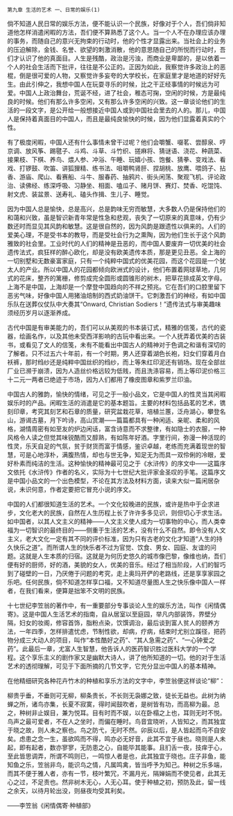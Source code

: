     第九章 生活的艺术 一、日常的娱乐(1) 

   倘不知道人民日常的娱乐方法，便不能认识一个民族，好像对于个人，吾们倘非知道他怎样消遣闲暇的方法，吾们便不算熟悉了这个人。当一个人不在办理应该办理的事务，而随自己的意兴无拘束的行动时，他的个性才显露出来。当社会上的业务的压迫解除，金钱、名誉、欲望的刺激消散，他的意思随自己的所悦而行动时，吾们才认识了他的真面目。人生是残酷，政治是污浊，而商业是卑鄙的，是以依着一个人的社会生活而下批评，往往是不公正的。正因为如此，我察觉许多政治上的恶棍，倒是很可爱的人物，又察觉许多妄夸的大学校长，在家庭里才是地道的好好先生。由此引伸之，我想中国人在玩耍寻乐的时候，比之干正经事情的时候远为可爱。中国人上政治舞台，荒诞不经，进了社会，稚态可掬，空闲的时候，方是最纯良的时候。他们有那么许多空闲，又有那么许多空闲的兴致。这一章谈论他们的生活的一段文字，是公开给一般想接近中国人或到中国社会里去的人的。那儿，中国人是保持着真面目的中国人，而且是最纯良愉快的时候，因为他们显露着真实的个性。

   有了极度闲暇，中国人还有什么事情未曾干过呢？他们会嚼蟹、啜茗、尝醇泉、哼京调、放风筝、踢毽子、斗鸡、斗草、斗竹织、搓麻将、猜谜语、浇花、种蔬菜、接果枝、下棋、养鸟、煨人参、冲浴、午睡、玩嬉小孩、饱餐、猜拳、变戏法、看戏、打锣鼓、吹笛、讲狐狸精、练书法、咀嚼鸭肾肝、捏胡桃、放鹰、喂鸽子、拈香、游庙、爬山、看赛船、斗牛、服春药、抽鸦片、街头闲荡、聚观飞机、评论政治、读佛经、练深呼吸、习静坐、相面、嗑瓜子、赌月饼、赛灯、焚香、吃馄饨、射文虎、装盆景、送寿礼、磕头作揖、生儿子、睡觉。

   因为中国人总是愉快，总是高兴，总是韵味无穷而敏慧，大多数人仍是保持他们的和蔼和兴致，虽是智识新青年常是性急和悲观，丧失了一切原来的真意味，仍有少数还时而显见其风韵和敏慧。这是很自然的，因为风韵是跟遗性以俱来的。人们的爱美心理，不是受书本的教导，而是受社会行为之熏陶，因为他们生长于这个风韵雅致的社会里。工业时代的人们的精神是丑恶的，而中国人要废弃一切优美的社会遗传法式，疯狂样的醉心欧化，却是没有欧美遗传本质，那是更见丑恶。全上海的一切别墅和无数豪富家庭，只有一个纯粹中国式的优美花园，而这个花园是一个犹太人的产业。所以中国人的花园都倾向欧洲式的设计，他们布置着网球草地，几何式的花床，整齐的篱栅，修剪成完全圆形或圆锥形的树木，把草花排成英文字母。上海不是中国，上海却是一个摩登中国趋向的不祥之预兆。它在吾们的口腔里留下恶劣气味，好像中国人用猪油焙制的西式奶油饼干。它刺激吾们的神经，有如中国乐队在送葬仪仗队中大奏其“Onward, Christian Sodiers！”遗传法式与审美趣味须经历岁月以逐渐养成。

   古代中国是有审美能力的，吾们可以从美观的书本装订式，精雅的信笺，古代的瓷器，绘画名作，以及其他未受西洋影响的古玩中看出来。一个人抚弄着优美的古装书，或看见了文人的信笺，未有不能看出中国古人的精神对于色调之和谐有深切的了解者。只不过五六十年前，有一个时期，男人还穿着湖色长袍，妇女们穿着月白袄裤，那时绉纱还是纯粹中国丝织的绉纱，而上等朱红印泥还有销场。现在全部丝厂业已濒于崩溃，因为人造丝价格远较为低贱，而且洗涤容易，而上等印泥价格三十二元一两者已绝迹于市场，因为人们都用了橡皮图章和紫罗兰印油。

   中国古人的雅韵，愉快的情绪，可见之于一般小品文，它是中国人的性灵当其闲暇娱乐时的产品。闲暇生活的消遣是它的基本题旨。主要的材料包括品茗的艺术，镌刻印章，考究其刻艺和石章的质量，研究盆栽花草，培植兰蕙，泛舟湖心，攀登名山，游谒古墓，月下吟诗，高山赏潮——篇篇都具有一种闲适、亲昵、柔和的风格，湖情周密有如至友的炉边闲话，富含诗意而不求整律，有如隐士的衣服，一种风格令人读之但觉其味锐酷而又醇熟，有如陈年好酒。字里行间，弥漫一种活现的性灵，乐天自足的气氛，贫于财货而富于情感，鉴识卓越，老练而充满着现世的智慧，可是心地淳朴，满腹热情，却也与世无争，知足无为而具一双伶俐的冷眼，爱好朴素而纯洁的生活。这种愉快的精神最可见之于《水浒传》的序文中——这篇序文依托《水浒传》作者的名义，实际为十七世纪大批评家金圣叹的手笔。这篇序文是中国小品文的一个出色模型，不论在其方法及材料方面，读来大似一篇闲居杂说，未识何意，作者定要把它冒充小说的序文。

   中国的人们都很知道生活的艺术。一个文化较晚进的民族，或许是热中于企求进步，文化老大的民族，自然在人生历程上长了许许多多见识，则但切心于求生活。如中国者，以其人文主义的精神——人文主义使人成为一切事物的中心，而人类幸福为一切智识的最终目的——侧重于生活的艺术，没有什么不自然。即令没有人文主义，老大文化一定有其不同的评价标准，因为只有古老的文化才知道“人生的持久快乐之道”。而所谓人生的快乐者不过为官觉、饮食、男女、园庭、友谊的问题。这就是人生本质的归宿。这就是为何历史悠久的城市像巴黎，像维也纳，吾们便有好的厨师，好的酒，美貌的女人，优美的音乐。经过了相当阶段，人们的智巧到了碰壁的一日，乃厌倦于问题的考究，走上奥玛开俨的老路线，还是享享家园之乐吧。任何民族，倘不知道怎样享口福，又不知道尽量图人生之快乐像中国人一样者，在我们看来，便算是拙笨不文明的民族。

   十七世纪李笠翁的著作中，有一重要部分专事谈论人生的娱乐方法，叫作《闲情偶寄》。这是中国人生活艺术的指南，自从居室以至庭园，举凡内部装饰，界壁分隔，妇女的妆阁，修容首饰，脂粉点染，饮馔调治，最后谈到富人贫人的颐养方法，一年四季，怎样排遣忧虑，节制性欲，却病，疗病，结束时尤别立蹊径，把药物分成三大动人的项目，叫作“本性酷好之药”、“其人急需之药”、“一心钟爱之药”。此最后一章，尤富人生智慧，他告诉人的医药智识胜过医科大学的一个学程。这个享乐主义的剧作家又是幽默大诗人，讲了他所知道的一切。他的对于生活艺术的透彻理解，可见于下面所摘的几节文字，它充分显出中国人的基本精神。

   在他精细研究各种花卉竹木的种植和享乐方法的文字中，李笠翁便这样谈论“柳”：

   柳贵乎垂，不垂则可无柳，柳条贵长，不长则无袅娜之致，徒长无益也。此树为纳蝉之所，诸鸟亦集，长夏不寂寞，得时闻鼓吹者，是树皆有功，而高柳为最。总之，种树非止娱目，兼为悦耳。目有时而不娱，以在卧榻之上也，耳则无时不悦。鸟声之最可爱者，不在人之坐时，而偏在睡时。鸟音宜晓听，人皆知之，而其独宜于晓之故，则人未之察也。鸟之防弋，无时不然。卯辰以后，是人皆起而鸟不自安矣。虑患之念一生，虽欲鸣而不得，鸣亦必无好音，此其不宜于昼也。晓则是人未起，即有起者，数亦寥寥，无防患之心，自能毕其能事。且扪舌一夜，技痒于心，至此皆思调弄，所谓不鸣则已，一鸣惊人者是也，此其独宜于晓也。庄子非鱼，能知鱼之乐，笠翁非鸟，能识鸟之情，凡属鸣禽，皆当呼予为知己。种树之乐多端，而其不便于雅人者，亦有一节，枝叶繁冗，不漏月光，隔婵娟而不使见者，此其无心之过，不足责也。然非树木无心，人无心耳。使于种植之初，预防及此，留一线之余天，以待月轮出没，则昼夜均受其利矣。

   ——李笠翁《闲情偶寄·种植部》

